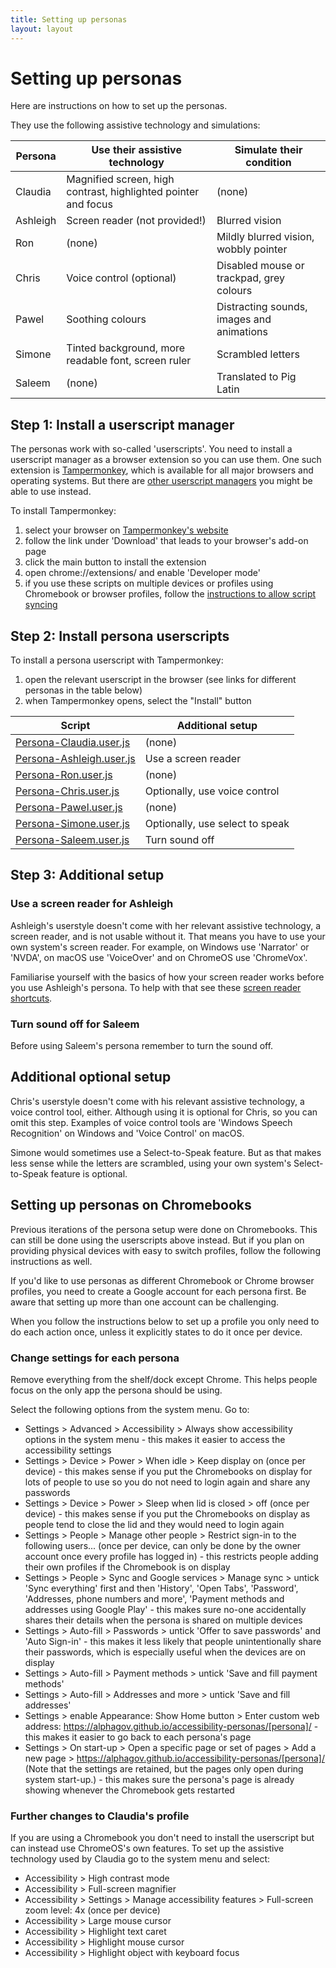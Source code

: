 ```yaml
---
title: Setting up personas
layout: layout
---
```


# Setting up personas

Here are instructions on how to set up the personas.

They use the following assistive technology and simulations:

| Persona  | Use their assistive technology                                 | Simulate their condition                  |
| -------- | -------------------------------------------------------------- | ----------------------------------------- |
| Claudia  | Magnified screen, high contrast, highlighted pointer and focus | (none)                                    |
| Ashleigh | Screen reader (not provided!)                                  | Blurred vision                            |
| Ron      | (none)                                                         | Mildly blurred vision, wobbly pointer     |
| Chris    | Voice control (optional)                                       | Disabled mouse or trackpad, grey colours  |
| Pawel    | Soothing colours                                               | Distracting sounds, images and animations |
| Simone   | Tinted background, more readable font, screen ruler            | Scrambled letters                         |
| Saleem   | (none)                                                         | Translated to Pig Latin                   |


## Step 1: Install a userscript manager

The personas work with so-called 'userscripts'. You need to install a userscript manager as a browser extension so you can use them. One such extension is [Tampermonkey](https://www.tampermonkey.net/), which is available for all major browsers and operating systems. But there are [other userscript managers](https://alternativeto.net/software/tampermonkey/) you might be able to use instead.

To install Tampermonkey:

1. select your browser on [Tampermonkey's website](https://www.tampermonkey.net/)
2. follow the link under 'Download' that leads to your browser's add-on page
3. click the main button to install the extension
4. open chrome://extensions/ and enable 'Developer mode'
5. if you use these scripts on multiple devices or profiles using Chromebook or browser profiles, follow the [instructions to allow script syncing](https://tampermonkey.net/faq.php?ext=dhdg#Q105)


## Step 2: Install persona userscripts

To install a persona userscript with Tampermonkey:

1. open the relevant userscript in the browser (see links for different personas in the table below)
2. when Tampermonkey opens, select the "Install" button

| Script                                                          | Additional setup                |
| --------------------------------------------------------------- | ------------------------------- |
| [Persona-Claudia.user.js](raw_assets/Persona-Claudia.user.js)   | (none)                          |
| [Persona-Ashleigh.user.js](raw_assets/Persona-Ashleigh.user.js) | Use a screen reader             |
| [Persona-Ron.user.js](raw_assets/Persona-Ron.user.js)           | (none)                          |
| [Persona-Chris.user.js](raw_assets/Persona-Chris.user.js)       | Optionally, use voice control   |
| [Persona-Pawel.user.js](raw_assets/Persona-Pawel.user.js)       | (none)                          |
| [Persona-Simone.user.js](raw_assets/Persona-Simone.user.js)     | Optionally, use select to speak |
| [Persona-Saleem.user.js](raw_assets/Persona-Saleem.user.js)     | Turn sound off               |


## Step 3: Additional setup

### Use a screen reader for Ashleigh

Ashleigh's userstyle doesn't come with her relevant assistive technology, a screen reader, and is not usable without it.
That means you have to use your own system's screen reader.
For example, on Windows use 'Narrator' or 'NVDA', on macOS use 'VoiceOver' and on ChromeOS use 'ChromeVox'.

Familiarise yourself with the basics of how your screen reader works before you use Ashleigh's persona.
To help with that see these [screen reader shortcuts](https://dequeuniversity.com/screenreaders/).


### Turn sound off for Saleem

Before using Saleem's persona remember to turn the sound off.


## Additional optional setup

Chris's userstyle doesn't come with his relevant assistive technology, a voice control tool, either.
Although using it is optional for Chris, so you can omit this step.
Examples of voice control tools are 'Windows Speech Recognition' on Windows and 'Voice Control' on macOS.

Simone would sometimes use a Select-to-Speak feature.
But as that makes less sense while the letters are scrambled, using your own system's Select-to-Speak feature is optional.


## Setting up personas on Chromebooks

Previous iterations of the persona setup were done on Chromebooks. This can still be done using the userscripts above instead. But if you plan on providing physical devices with easy to switch profiles, follow the following instructions as well.

If you'd like to use personas as different Chromebook or Chrome browser profiles, you need to create a Google account for each persona first. Be aware that setting up more than one account can be challenging.

When you follow the instructions below to set up a profile you only need to do each action once, unless it explicitly states to do it once per device.


### Change settings for each persona

Remove everything from the shelf/dock except Chrome. This helps people focus on the only app the persona should be using.

Select the following options from the system menu. Go to:

* Settings > Advanced > Accessibility > Always show accessibility options in the system menu - this makes it easier to access the accessibility settings
* Settings > Device > Power > When idle > Keep display on (once per device) - this makes sense if you put the Chromebooks on display for lots of people to use so you do not need to login again and share any passwords
* Settings > Device > Power > Sleep when lid is closed > off (once per device) - this makes sense if you put the Chromebooks on display as people tend to close the lid and they would need to login again
* Settings > People > Manage other people > Restrict sign-in to the following users... (once per device, can only be done by the owner account once every profile has logged in) - this restricts people adding their own profiles if the Chromebook is on display
* Settings > People > Sync and Google services > Manage sync > untick 'Sync everything' first and then 'History', 'Open Tabs', 'Password', 'Addresses, phone numbers and more', 'Payment methods and addresses using Google Play' - this makes sure no-one accidentally shares their details when the persona is shared on multiple devices
* Settings > Auto-fill > Passwords > untick 'Offer to save passwords' and 'Auto Sign-in' - this makes it less likely that people unintentionally share their passwords, which is especially useful when the devices are on display
* Settings > Auto-fill > Payment methods > untick 'Save and fill payment methods'
* Settings > Auto-fill > Addresses and more > untick 'Save and fill addresses'
* Settings > enable Appearance: Show Home button > Enter custom web address: https://alphagov.github.io/accessibility-personas/[persona]/ - this makes it easier to go back to each persona's page
* Settings > On start-up > Open a specific page or set of pages > Add a new page > https://alphagov.github.io/accessibility-personas/[persona]/ (Note that the settings are retained, but the pages only open during system start-up.) - this makes sure the persona's page is already showing whenever the Chromebook gets restarted


### Further changes to Claudia's profile

If you are using a Chromebook you don't need to install the userscript but can instead use ChromeOS's own features. To set up the assistive technology used by Claudia go to the system menu and select:

* Accessibility > High contrast mode
* Accessibility > Full-screen magnifier
* Accessibility > Settings > Manage accessibility features > Full-screen zoom level: 4x (once per device)
* Accessibility > Large mouse cursor
* Accessibility > Highlight text caret
* Accessibility > Highlight mouse cursor
* Accessibility > Highlight object with keyboard focus
